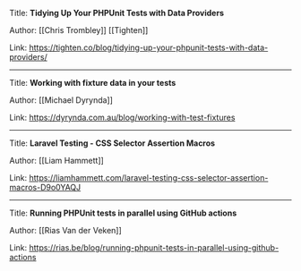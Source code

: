 Title: **Tidying Up Your PHPUnit Tests with Data Providers**

Author: [[Chris Trombley]] [[Tighten]]

Link: https://tighten.co/blog/tidying-up-your-phpunit-tests-with-data-providers/

---
Title: **Working with fixture data in your tests**

Author: [[Michael Dyrynda]]

Link: https://dyrynda.com.au/blog/working-with-test-fixtures

---
Title: **Laravel Testing - CSS Selector Assertion Macros**

Author: [[Liam Hammett]]

Link: https://liamhammett.com/laravel-testing-css-selector-assertion-macros-D9o0YAQJ

---
Title: **Running PHPUnit tests in parallel using GitHub actions**

Author: [[Rias Van der Veken]]

Link: https://rias.be/blog/running-phpunit-tests-in-parallel-using-github-actions